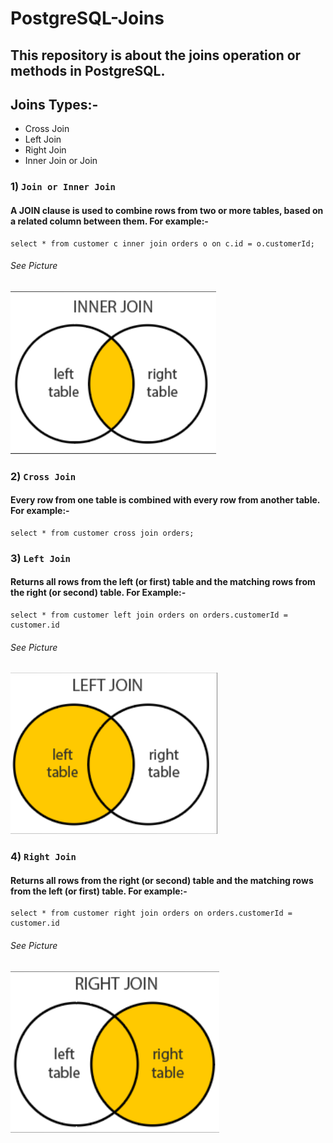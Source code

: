 # PostgreSQL-Joins

## This repository is about the joins operation or methods in PostgreSQL.

## Joins Types:-

- Cross Join
- Left Join
- Right Join
- Inner Join or Join

### 1) `Join or Inner Join`

#### A JOIN clause is used to combine rows from two or more tables, based on a related column between them. For example:-

```
select * from customer c inner join orders o on c.id = o.customerId;
```
###### See Picture
![inner-join](./images/Screenshot%20from%202024-10-14%2011-34-08.png)


### 2) `Cross Join`

#### Every row from one table is combined with every row from another table. For example:-

```
select * from customer cross join orders;
```

### 3) `Left Join`

#### Returns all rows from the left (or first) table and the matching rows from the right (or second) table. For Example:-

```
select * from customer left join orders on orders.customerId = customer.id
```

###### See Picture
![left-join](./images/Screenshot%20from%202024-10-14%2011-34-23.png)


### 4) `Right Join`

#### Returns all rows from the right (or second) table and the matching rows from the left (or first) table. For example:-

```
select * from customer right join orders on orders.customerId = customer.id
```

###### See Picture
![right-join](./images/Screenshot%20from%202024-10-14%2011-34-38.png)